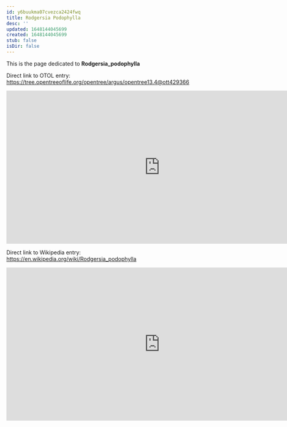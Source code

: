 ```yaml
---
id: y6buukma07cvezca2424fwq
title: Rodgersia Podophylla
desc: ''
updated: 1648144045699
created: 1648144045699
stub: false
isDir: false
---
```

This is the page dedicated to **Rodgersia_podophylla**


Direct link to OTOL entry: https://tree.opentreeoflife.org/opentree/argus/opentree13.4@ott429366



<html>
    <body>
    <iframe src="https://tree.opentreeoflife.org/opentree/argus/opentree13.4@ott429366"
    width="800" height="400" frameborder="0" allowfullscreen> </iframe>
    </body>
</html>
    


Direct link to Wikipedia entry: https://en.wikipedia.org/wiki/Rodgersia_podophylla



<html>
    <body>
    <iframe src="https://en.wikipedia.org/wiki/Rodgersia_podophylla"
    width="800" height="400" frameborder="0" allowfullscreen> </iframe>
    </body>
</html>
    

